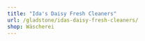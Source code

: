 ```yaml
---
title: "Ida's Daisy Fresh Cleaners"
url: /gladstone/idas-daisy-fresh-cleaners/
shop: Wäscherei
---
```

